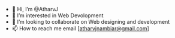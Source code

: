 - 👋 Hi, I’m @AtharvJ
- 👀 I’m interested in Web Devolopment
- 💞️ I’m looking to collaborate on Web designing and development
- 📫 How to reach me email [atharvjnambiar@gmail.com]

<!---
AtharvJ007/AtharvJ007 is a ✨ special ✨ repository because its `README.md` (this file) appears on your GitHub profile.
You can click the Preview link to take a look at your changes.
--->
